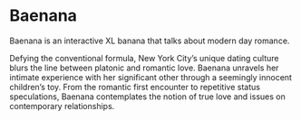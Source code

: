 <h1>Baenana</h1>
<p>Baenana is an interactive XL banana that talks about modern day romance.</p>

<p>Defying the conventional formula, New York City’s unique dating culture blurs the line between platonic and romantic love. Baenana unravels her intimate experience with her significant other through a seemingly innocent children’s toy. From the romantic first encounter to repetitive status speculations, Baenana contemplates the notion of true love and issues on contemporary relationships.</p>
